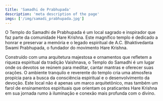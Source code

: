 ```yaml
---
title: 'Samadhi de Prabhupada'
description: 'meta description of the page'
imgs: ['/img/samadi_prabhupada.jpg']
---
```

O Templo do Samadhi de Prabhupada é um local sagrado e inspirador que faz parte da comunidade Hare Krishna. Este magnífico templo é dedicado a honrar e preservar a memória e o legado espiritual de A.C. Bhaktivedanta Swami Prabhupada, o fundador do movimento Hare Krishna. 

Construído com uma arquitetura majestosa e ornamentos que refletem a riqueza espiritual da tradição Vaishnava, o Templo do Samadhi é um lugar onde os devotos se reúnem para meditar, cantar mantras e oferecer suas orações. O ambiente tranquilo e reverente do templo cria uma atmosfera propícia para a busca da consciência espiritual e o desenvolvimento da devoção. Este local não é apenas um marco arquitetônico, mas também um farol de ensinamentos espirituais que orientam os praticantes Hare Krishna em sua jornada rumo à iluminação e conexão mais profunda com o divino.